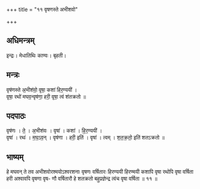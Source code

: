 +++
title = "११ वृषणस्ते अभीशवो"

+++
## अधिमन्त्रम्
इन्द्रः। मेधातिथिः काण्वः। बृहती।

## मन्त्रः
वृष॑णस्ते अ॒भीश॑वो॒ वृषा॒ कशा॑ हिर॒ण्ययी॑ ।  
वृषा॒ रथो॑ मघव॒न्वृष॑णा॒ हरी॒ वृषा॒ त्वं श॑तक्रतो ॥

## पदपाठः
वृष॑णः । ते॒ । अ॒भीश॑वः । वृषा॑ । कशा॑ । हि॒र॒ण्ययी॑ ।  
वृषा॑ । रथः॑ । म॒घ॒ऽव॒न् । वृष॑णा । हरी॒ इति॑ । वृषा॑ । त्वम् । श॒त॒क्र॒तो॒ इति॑ शतऽक्रतो ॥

## भाष्यम्
हे मघवन् ते तव अभीशवोरश्मयोऽश्वरशनाः वृषणः वर्षितारः हिरण्ययी हिरण्मयी कशापि वृषा रथोपि वृषा वर्षिता हरी अश्वावपि वृषणा वृष- णौ वर्षितारौ हे शतक्रतो बहुप्रज्ञेन्द्र त्वंच वृषा वर्षिता ॥ ११ ॥